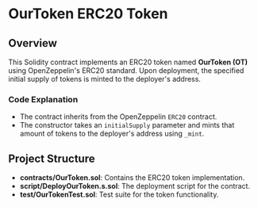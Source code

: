# OurToken ERC20 Token

## Overview

This Solidity contract implements an ERC20 token named **OurToken (OT)** using OpenZeppelin's ERC20 standard. Upon deployment, the specified initial supply of tokens is minted to the deployer's address.

### Code Explanation

- The contract inherits from the OpenZeppelin `ERC20` contract.
- The constructor takes an `initialSupply` parameter and mints that amount of tokens to the deployer's address using `_mint`.

## Project Structure

- **contracts/OurToken.sol**: Contains the ERC20 token implementation.
- **script/DeployOurToken.s.sol**: The deployment script for the contract.
- **test/OurTokenTest.sol**: Test suite for the token functionality.
